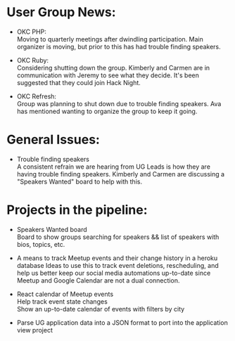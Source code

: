 # User Group News:

  - OKC PHP:  
    Moving to quarterly meetings after dwindling participation. Main organizer is moving, but prior to this has had trouble finding speakers.
    
  - OKC Ruby:  
    Considering shutting down the group. Kimberly and Carmen are in communication with Jeremy to see what they decide. It's been suggested that they could join Hack Night.
  
  - OKC Refresh:  
    Group was planning to shut down due to trouble finding speakers. Ava has mentioned wanting to organize the group to keep it going.

# General Issues:

  - Trouble finding speakers  
    A consistent refrain we are hearing from UG Leads is how they are having trouble finding speakers. Kimberly and Carmen are discussing a "Speakers Wanted" board to help with this.

# Projects in the pipeline:

  - Speakers Wanted board  
    Board to show groups searching for speakers && list of speakers with bios, topics, etc.

  - A means to track Meetup events and their change history in a heroku database 
    Ideas to use this to track event deletions, rescheduling, and help us better keep our social media automations up-to-date since Meetup and Google Calendar are not a dual connection.

  - React calendar of Meetup events  
    Help track event state changes    
    Show an up-to-date calendar of events with filters by city

  - Parse UG application data into a JSON format to port into the application view project
